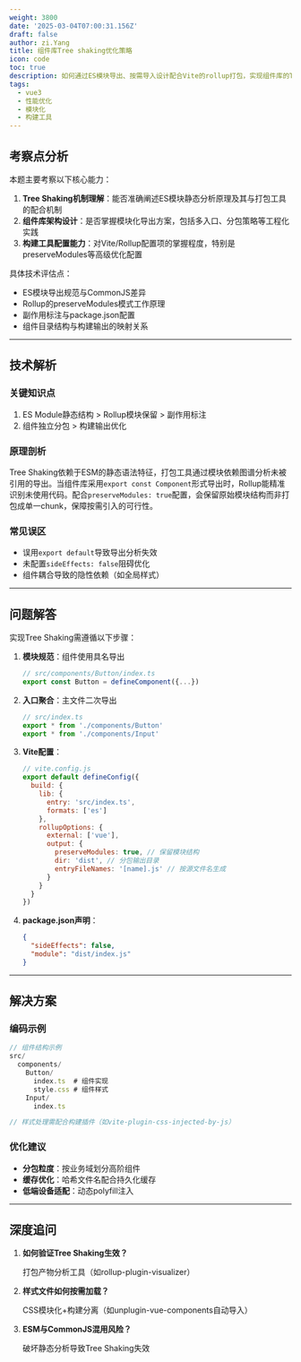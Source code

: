 ```yaml
---
weight: 3800
date: '2025-03-04T07:00:31.156Z'
draft: false
author: zi.Yang
title: 组件库Tree shaking优化策略
icon: code
toc: true
description: 如何通过ES模块导出、按需导入设计配合Vite的rollup打包，实现组件库的Tree shaking效果？请给出按组件目录分包构建的具体配置示例。
tags:
  - vue3
  - 性能优化
  - 模块化
  - 构建工具
---
```




## 考察点分析

本题主要考察以下核心能力：

1. **Tree Shaking机制理解**：能否准确阐述ES模块静态分析原理及其与打包工具的配合机制
2. **组件库架构设计**：是否掌握模块化导出方案，包括多入口、分包策略等工程化实践
3. **构建工具配置能力**：对Vite/Rollup配置项的掌握程度，特别是preserveModules等高级优化配置

具体技术评估点：

- ES模块导出规范与CommonJS差异
- Rollup的preserveModules模式工作原理
- 副作用标注与package.json配置
- 组件目录结构与构建输出的映射关系

---

## 技术解析

### 关键知识点

1. ES Module静态结构 > Rollup模块保留 > 副作用标注
2. 组件独立分包 > 构建输出优化

### 原理剖析

Tree Shaking依赖于ESM的静态语法特征，打包工具通过模块依赖图谱分析未被引用的导出。当组件库采用`export const Component`形式导出时，Rollup能精准识别未使用代码。配合`preserveModules: true`配置，会保留原始模块结构而非打包成单一chunk，保障按需引入的可行性。

### 常见误区

- 误用`export default`导致导出分析失效
- 未配置`sideEffects: false`阻碍优化
- 组件耦合导致的隐性依赖（如全局样式）

---

## 问题解答

实现Tree Shaking需遵循以下步骤：

1. **模块规范**：组件使用具名导出

    ```javascript
    // src/components/Button/index.ts
    export const Button = defineComponent({...})
    ```

2. **入口聚合**：主文件二次导出

    ```javascript
    // src/index.ts
    export * from './components/Button'
    export * from './components/Input'
    ```

3. **Vite配置**：

    ```javascript
    // vite.config.js
    export default defineConfig({
      build: {
        lib: {
          entry: 'src/index.ts',
          formats: ['es']
        },
        rollupOptions: {
          external: ['vue'],
          output: {
            preserveModules: true, // 保留模块结构
            dir: 'dist', // 分包输出目录
            entryFileNames: '[name].js' // 按源文件名生成
          }
        }
      }
    })
    ```

4. **package.json声明**：

    ```json
    {
      "sideEffects": false,
      "module": "dist/index.js"
    }
    ```

---

## 解决方案

### 编码示例

```javascript
// 组件结构示例
src/
  components/
    Button/
      index.ts  # 组件实现
      style.css # 组件样式
    Input/
      index.ts

// 样式处理需配合构建插件（如vite-plugin-css-injected-by-js）
```

### 优化建议

- **分包粒度**：按业务域划分高阶组件
- **缓存优化**：哈希文件名配合持久化缓存
- **低端设备适配**：动态polyfill注入

---

## 深度追问

1. **如何验证Tree Shaking生效？**
  
    打包产物分析工具（如rollup-plugin-visualizer）

2. **样式文件如何按需加载？**

    CSS模块化+构建分离（如unplugin-vue-components自动导入）

3. **ESM与CommonJS混用风险？**

    破坏静态分析导致Tree Shaking失效
